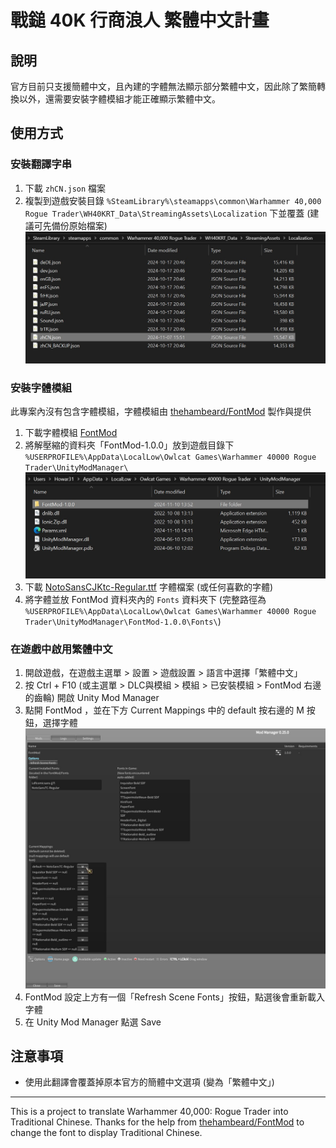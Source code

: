 # 戰鎚 40K 行商浪人 繁體中文計畫

## 說明

官方目前只支援簡體中文，且內建的字體無法顯示部分繁體中文，因此除了繁簡轉換以外，還需要安裝字體模組才能正確顯示繁體中文。

## 使用方式

### 安裝翻譯字串

1. 下載 `zhCN.json` 檔案
2. 複製到遊戲安裝目錄 `%SteamLibrary%\steamapps\common\Warhammer 40,000 Rogue Trader\WH40KRT_Data\StreamingAssets\Localization` 下並覆蓋 (建議可先備份原始檔案)
  ![screenshot_Loc](screenshot_Loc.jpg)

### 安裝字體模組

此專案內沒有包含字體模組，字體模組由 [thehambeard/FontMod](https://github.com/thehambeard/FontMod/) 製作與提供

1. 下載字體模組 [FontMod](https://github.com/thehambeard/FontMod/releases/tag/1.0.0)
2. 將解壓縮的資料夾「FontMod-1.0.0」放到遊戲目錄下 `%USERPROFILE%\AppData\LocalLow\Owlcat Games\Warhammer 40000 Rogue Trader\UnityModManager\`
  ![screenshot_fontModFolder](screenshot_fontModFolder.jpg)
3. 下載 [NotoSansCJKtc-Regular.ttf](NotoSansCJKtc-Regular.ttf) 字體檔案 (或任何喜歡的字體)
4. 將字體並放 FontMod 資料夾內的 `Fonts` 資料夾下 (完整路徑為 `%USERPROFILE%\AppData\LocalLow\Owlcat Games\Warhammer 40000 Rogue Trader\UnityModManager\FontMod-1.0.0\Fonts\`)

### 在遊戲中啟用繁體中文

1. 開啟遊戲，在遊戲主選單 > 設置 > 遊戲設置 > 語言中選擇「繁體中文」
2. 按 Ctrl + F10 (或主選單 > DLC與模組 > 模組 > 已安裝模組 > FontMod 右邊的齒輪) 開啟 Unity Mod Manager
3. 點開 FontMod ，並在下方 Current Mappings 中的 default 按右邊的 M 按鈕，選擇字體
    ![screenshot_fontModUMM](screenshot_fontModUMM.jpg)
4. FontMod 設定上方有一個「Refresh Scene Fonts」按鈕，點選後會重新載入字體
5. 在 Unity Mod Manager 點選 Save

## 注意事項

- 使用此翻譯會覆蓋掉原本官方的簡體中文選項 (變為「繁體中文」)

---

This is a project to translate Warhammer 40,000: Rogue Trader into Traditional Chinese.  Thanks for the help from [thehambeard/FontMod](https://github.com/thehambeard/FontMod/) to change the font to display Traditional Chinese.
